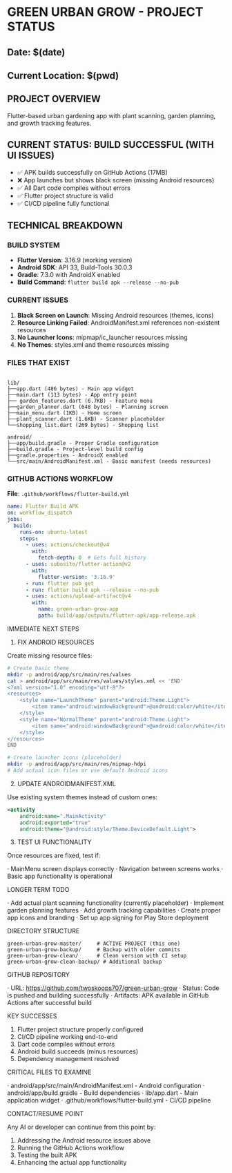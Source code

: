 # GREEN URBAN GROW - PROJECT STATUS
## Date: $(date)
## Current Location: $(pwd)

## PROJECT OVERVIEW
Flutter-based urban gardening app with plant scanning, garden planning, and growth tracking features.

## CURRENT STATUS: BUILD SUCCESSFUL (WITH UI ISSUES)
- ✅ APK builds successfully on GitHub Actions (17MB)
- ❌ App launches but shows black screen (missing Android resources)
- ✅ All Dart code compiles without errors
- ✅ Flutter project structure is valid
- ✅ CI/CD pipeline fully functional

## TECHNICAL BREAKDOWN

### BUILD SYSTEM
- **Flutter Version**: 3.16.9 (working version)
- **Android SDK**: API 33, Build-Tools 30.0.3
- **Gradle**: 7.3.0 with AndroidX enabled
- **Build Command**: `flutter build apk --release --no-pub`

### CURRENT ISSUES
1. **Black Screen on Launch**: Missing Android resources (themes, icons)
2. **Resource Linking Failed**: AndroidManifest.xml references non-existent resources
3. **No Launcher Icons**: mipmap/ic_launcher resources missing
4. **No Themes**: styles.xml and theme resources missing

### FILES THAT EXIST
```

lib/
├──app.dart (486 bytes) - Main app widget
├──main.dart (113 bytes) - App entry point
├── garden_features.dart (6.7KB) - Feature menu
├──garden_planner.dart (648 bytes) - Planning screen
├──main_menu.dart (1KB) - Home screen
├──plant_scanner.dart (1.6KB) - Scanner placeholder
└──shopping_list.dart (269 bytes) - Shopping list

android/
├──app/build.gradle - Proper Gradle configuration
├──build.gradle - Project-level build config
├──gradle.properties - AndroidX enabled
└──src/main/AndroidManifest.xml - Basic manifest (needs resources)

```

### GITHUB ACTIONS WORKFLOW
**File**: `.github/workflows/flutter-build.yml`
```yaml
name: Flutter Build APK
on: workflow_dispatch
jobs:
  build:
    runs-on: ubuntu-latest
    steps:
      - uses: actions/checkout@v4
        with:
          fetch-depth: 0  # Gets full history
      - uses: subosito/flutter-action@v2
        with:
          flutter-version: '3.16.9'
      - run: flutter pub get
      - run: flutter build apk --release --no-pub
      - uses: actions/upload-artifact@v4
        with:
          name: green-urban-grow-app
          path: build/app/outputs/flutter-apk/app-release.apk
```

IMMEDIATE NEXT STEPS

1. FIX ANDROID RESOURCES

Create missing resource files:

```bash
# Create basic theme
mkdir -p android/app/src/main/res/values
cat > android/app/src/main/res/values/styles.xml << 'END'
<?xml version="1.0" encoding="utf-8"?>
<resources>
    <style name="LaunchTheme" parent="android:Theme.Light">
        <item name="android:windowBackground">@android:color/white</item>
    </style>
    <style name="NormalTheme" parent="android:Theme.Light">
        <item name="android:windowBackground">@android:color/white</item>
    </style>
</resources>
END

# Create launcher icons (placeholder)
mkdir -p android/app/src/main/res/mipmap-hdpi
# Add actual icon files or use default Android icons
```

2. UPDATE ANDROIDMANIFEST.XML

Use existing system themes instead of custom ones:

```xml
<activity
    android:name=".MainActivity"
    android:exported="true"
    android:theme="@android:style/Theme.DeviceDefault.Light">
```

3. TEST UI FUNCTIONALITY

Once resources are fixed, test if:

· MainMenu screen displays correctly
· Navigation between screens works
· Basic app functionality is operational

LONGER TERM TODO

· Add actual plant scanning functionality (currently placeholder)
· Implement garden planning features
· Add growth tracking capabilities
· Create proper app icons and branding
· Set up app signing for Play Store deployment

DIRECTORY STRUCTURE

```
green-urban-grow-master/     # ACTIVE PROJECT (this one)
green-urban-grow-backup/     # Backup with older commits
green-urban-grow-clean/      # Clean version with CI setup
green-urban-grow-clean-backup/ # Additional backup
```

GITHUB REPOSITORY

· URL: https://github.com/twoskoops707/green-urban-grow
· Status: Code is pushed and building successfully
· Artifacts: APK available in GitHub Actions after successful build

KEY SUCCESSES

1. Flutter project structure properly configured
2. CI/CD pipeline working end-to-end
3. Dart code compiles without errors
4. Android build succeeds (minus resources)
5. Dependency management resolved

CRITICAL FILES TO EXAMINE

· android/app/src/main/AndroidManifest.xml - Android configuration
· android/app/build.gradle - Build dependencies
· lib/app.dart - Main application widget
· .github/workflows/flutter-build.yml - CI/CD pipeline

CONTACT/RESUME POINT

Any AI or developer can continue from this point by:

1. Addressing the Android resource issues above
2. Running the GitHub Actions workflow
3. Testing the built APK
4. Enhancing the actual app functionality

